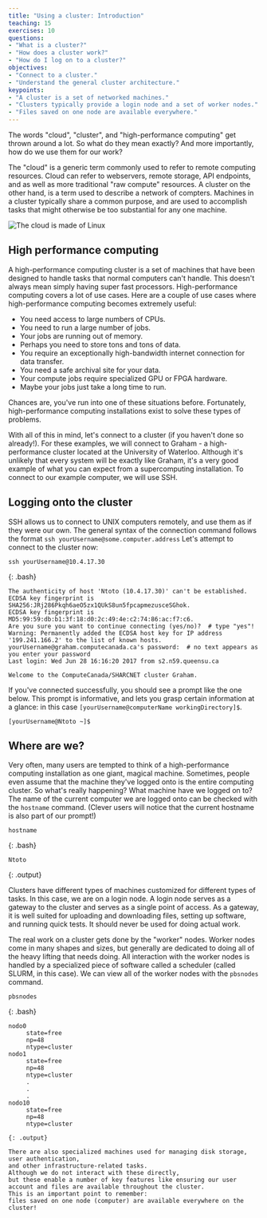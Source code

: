 ```yaml
---
title: "Using a cluster: Introduction"
teaching: 15
exercises: 10
questions:
- "What is a cluster?"
- "How does a cluster work?"
- "How do I log on to a cluster?"
objectives:
- "Connect to a cluster."
- "Understand the general cluster architecture."
keypoints:
- "A cluster is a set of networked machines."
- "Clusters typically provide a login node and a set of worker nodes."
- "Files saved on one node are available everywhere."
---
```


The words "cloud", "cluster", and "high-performance computing" get thrown around a lot.
So what do they mean exactly?
And more importantly, how do we use them for our work?

The "cloud" is a generic term commonly used to refer to remote computing resources.
Cloud can refer to webservers, remote storage, API endpoints, and as well as more traditional "raw compute" resources. 
A cluster on the other hand, is a term used to describe a network of compters.
Machines in a cluster typically share a common purpose, 
and are used to accomplish tasks that might otherwise be too substantial for any one machine. 

![The cloud is made of Linux](../files/linux-cloud.jpg)

## High performance computing

A high-performance computing cluster is a set of machines that have been 
designed to handle tasks that normal computers can't handle.
This doesn't always mean simply having super fast processors. 
High-performance computing covers a lot of use cases.
Here are a couple of use cases where high-performance computing becomes extremely useful:

* You need access to large numbers of CPUs.
* You need to run a large number of jobs.
* Your jobs are running out of memory.
* Perhaps you need to store tons and tons of data.
* You require an exceptionally high-bandwidth internet connection for data transfer.
* You need a safe archival site for your data.
* Your compute jobs require specialized GPU or FPGA hardware.
* Maybe your jobs just take a long time to run.

Chances are, you've run into one of these situations before.
Fortunately, high-performance computing installations exist to solve these types of problems.

With all of this in mind, let's connect to a cluster (if you haven't done so already!). 
For these examples, we will connect to Graham - a high-performance cluster located at the University of Waterloo.
Although it's unlikely that every system will be exactly like Graham, 
it's a very good example of what you can expect from a supercomputing installation.
To connect to our example computer, we will use SSH. 

## Logging onto the cluster

SSH allows us to connect to UNIX computers remotely, and use them as if they were our own.
The general syntax of the connection command follows the format `ssh yourUsername@some.computer.address`
Let's attempt to connect to the cluster now:
```
ssh yourUsername@10.4.17.30
```
{: .bash}

```{.output}
The authenticity of host 'Ntoto (10.4.17.30)' can't be established.
ECDSA key fingerprint is SHA256:JRj286Pkqh6aeO5zx1QUkS8un5fpcapmezusceSGhok.
ECDSA key fingerprint is MD5:99:59:db:b1:3f:18:d0:2c:49:4e:c2:74:86:ac:f7:c6.
Are you sure you want to continue connecting (yes/no)?  # type "yes"!
Warning: Permanently added the ECDSA host key for IP address '199.241.166.2' to the list of known hosts.
yourUsername@graham.computecanada.ca's password:  # no text appears as you enter your password
Last login: Wed Jun 28 16:16:20 2017 from s2.n59.queensu.ca

Welcome to the ComputeCanada/SHARCNET cluster Graham.
```

If you've connected successfully, you should see a prompt like the one below. 
This prompt is informative, and lets you grasp certain information at a glance:
in this case `[yourUsername@computerName workingDirectory]$`.

```{.output}
[yourUsername@Ntoto ~]$
```

## Where are we? 

Very often, many users are tempted to think of a high-performance computing installation as one giant, magical machine.
Sometimes, people even assume that the machine they've logged onto is the entire computing cluster.
So what's really happening? What machine have we logged on to?
The name of the current computer we are logged onto can be checked with the `hostname` command.
(Clever users will notice that the current hostname is also part of our prompt!)

```
hostname
```
{: .bash}
```
Ntoto
```
{: .output}

Clusters have different types of machines customized for different types of tasks.
In this case, we are on a login node.
A login node serves as a gateway to the cluster and serves as a single point of access.
As a gateway, it is well suited for uploading and downloading files, setting up software, and running quick tests.
It should never be used for doing actual work.

The real work on a cluster gets done by the "worker" nodes.
Worker nodes come in many shapes and sizes, but generally are dedicated to doing all of the heavy lifting that needs doing. 
All interaction with the worker nodes is handled by a specialized piece of software called a scheduler (called SLURM, in this case). 
We can view all of the worker nodes with the `pbsnodes` command.

```
pbsnodes
```
{: .bash}
```
nodo0  
     state=free
     np=48
     ntype=cluster
nodo1  
     state=free
     np=48
     ntype=cluster
     .
     .
     .
nodo10  
     state=free
     np=48
     ntype=cluster     
     
{: .output}

There are also specialized machines used for managing disk storage, user authentication, 
and other infrastructure-related tasks. 
Although we do not interact with these directly, 
but these enable a number of key features like ensuring our user account and files are available throughout the cluster.
This is an important point to remember: 
files saved on one node (computer) are available everywhere on the cluster!
